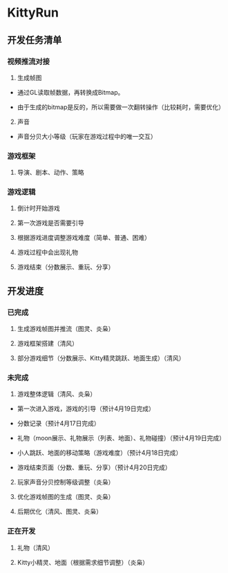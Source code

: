 # KittyRun

## 开发任务清单

### 视频推流对接

1. 生成帧图

- 通过GL读取帧数据，再转换成Bitmap。

- 由于生成的bitmap是反的，所以需要做一次翻转操作（比较耗时，需要优化）

2. 声音

- 声音分贝大小等级（玩家在游戏过程中的唯一交互）

### 游戏框架

1. 导演、剧本、动作、策略



### 游戏逻辑

1. 倒计时开始游戏

2. 第一次游戏是否需要引导

3. 根据游戏进度调整游戏难度（简单、普通、困难）

4. 游戏过程中会出现礼物

5. 游戏结束（分数展示、重玩、分享）


## 开发进度

### 已完成

1. 生成游戏帧图并推流（图灵、炎枭）

2. 游戏框架搭建（清风）

3. 部分游戏细节（分数展示、Kitty精灵跳跃、地面生成）（清风）

### 未完成

1. 游戏整体逻辑（清风、炎枭）

- 第一次进入游戏，游戏的引导（预计4月19日完成）

- 分数记录（预计4月17日完成）

- 礼物（moon展示、礼物展示（列表、地面）、礼物碰撞）（预计4月19日完成）

- 小人跳跃、地面的移动策略（游戏难度）（预计4月18日完成）

- 游戏结束页面（分数、重玩、分享）（预计4月20日完成）

2. 玩家声音分贝控制等级调整（炎枭）

3. 优化游戏帧图的生成（图灵、炎枭）

4. 后期优化（清风、图灵、炎枭）

### 正在开发

1. 礼物（清风）

2. Kitty小精灵、地面（根据需求细节调整）（炎枭）

